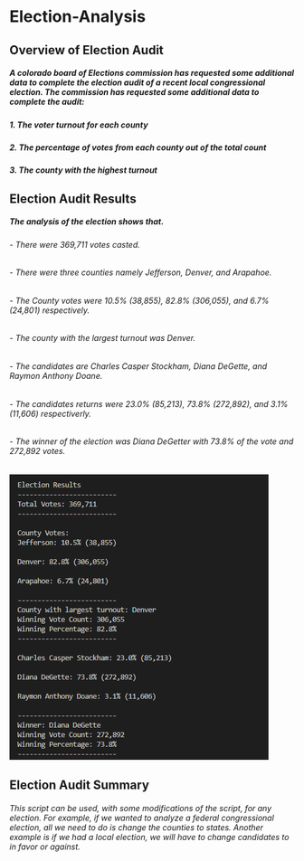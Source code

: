 # Election-Analysis

## Overview of Election Audit

##### A colorado board of Elections commission has requested some additional data to complete the election audit of a recent local congressional election. The commission has requested some additional data to complete the audit:

##### 1. The voter turnout for each county
##### 2. The percentage of votes from each county out of the total count
##### 3. The county with the highest turnout


## Election Audit Results 

##### The analysis of the election shows that. 

###### - There were 369,711  votes casted. 
###### - There were three counties namely Jefferson, Denver, and Arapahoe.
###### - The County votes were 10.5% (38,855), 82.8% (306,055), and 6.7% (24,801) respectively.
###### - The county with the largest turnout was Denver.  
###### - The candidates are Charles Casper Stockham, Diana DeGette, and Raymon Anthony Doane.
###### - The candidates returns were 23.0% (85,213), 73.8% (272,892), and 3.1% (11,606) respectiverly.
###### - The winner of the election was Diana DeGetter with 73.8% of the vote and 272,892 votes. 


![alt text](https://github.com/Yoditatr/Election-Analysis/blob/main/election_analysis.PNG?raw=true)

## Election Audit Summary
###### This script can be used, with some modifications of the script, for any election. For example, if we wanted to analyze a federal congressional election, all we need to do is change the counties to states. Another example is if we had a local election, we will have to change candidates to in favor or against.
